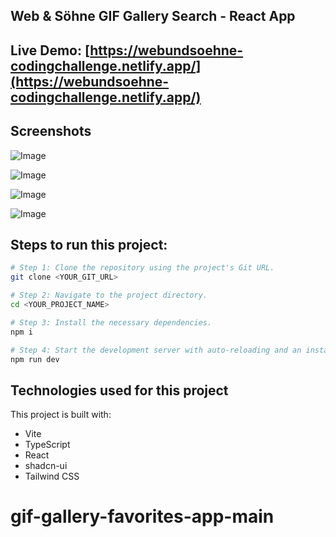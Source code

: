 
## Web & Söhne GIF Gallery Search - React App

##  **Live Demo**: [https://webundsoehne-codingchallenge.netlify.app/](https://webundsoehne-codingchallenge.netlify.app/)


## Screenshots
![Image](https://github.com/user-attachments/assets/26878394-381e-4444-a9f8-b92953cb66bc)

![Image](https://github.com/user-attachments/assets/5309196f-9fd1-4ea1-9bad-600be3a5ff5c)

![Image](https://github.com/user-attachments/assets/6aaa82df-c1d4-459a-bb6f-c9d8a1302740)

![Image](https://github.com/user-attachments/assets/a2d8ba9d-9ec9-437c-a12c-c8c2243bd2c2)

## Steps to run this project:

```sh
# Step 1: Clone the repository using the project's Git URL.
git clone <YOUR_GIT_URL>

# Step 2: Navigate to the project directory.
cd <YOUR_PROJECT_NAME>

# Step 3: Install the necessary dependencies.
npm i

# Step 4: Start the development server with auto-reloading and an instant preview.
npm run dev
```



 
## Technologies used for this project

This project is built with:

- Vite
- TypeScript
- React
- shadcn-ui
- Tailwind CSS



# gif-gallery-favorites-app-main
